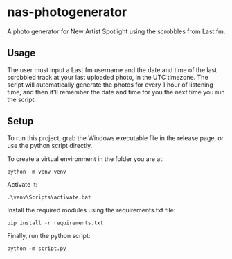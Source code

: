 # nas-photogenerator
A photo generator for New Artist Spotlight using the scrobbles from Last.fm.

## Usage

The user must input a Last.fm username and the date and time of the last scrobbled track at your last uploaded photo, in the UTC timezone. The script will automatically generate the photos for every 1 hour of listening time, and then it'll remember the date and time for you the next time you run the script.

## Setup
To run this project, grab the Windows executable file in the release page, or use the python script directly.

To create a virtual environment in the folder you are at:

```
python -m venv venv
```
Activate it:

```
.\venv\Scripts\activate.bat
```

Install the required modules using the requirements.txt file:

```
pip install -r requirements.txt
```

Finally, run the python script:

```
python -m script.py
```
